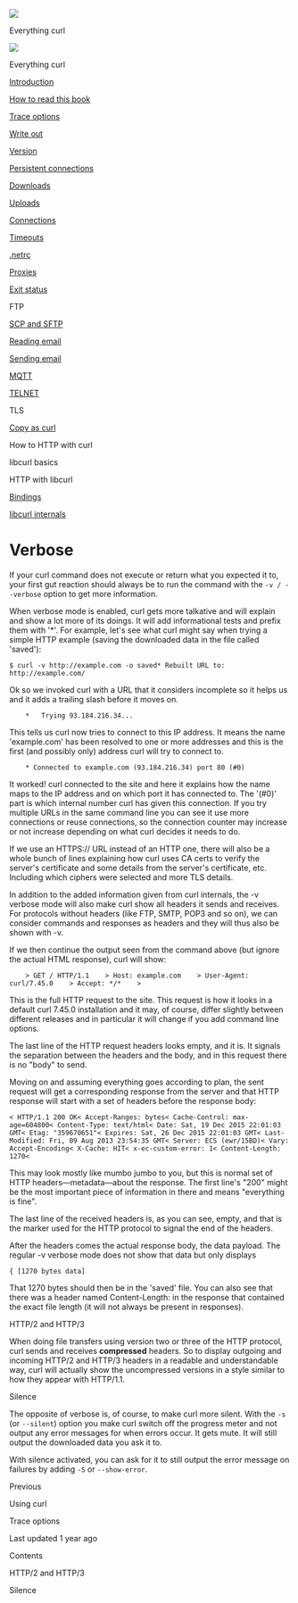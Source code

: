 <a href="../index.html" class="link-a079aa82--primary-53a25e66--logoLink-10d08504"></a>

<img src="https://gblobscdn.gitbook.com/orgs%2F-LxuH0qSm4xO9nWfEBlB%2Favatar.png?alt=media" class="image-67b14f24--avatar-1c1d03ec" />

<span class="text-4505230f--UIH400-4e41e82a--textContentFamily-49a318e1--spaceNameText-677c2969">Everything curl</span>

<a href="../index.html" class="link-a079aa82--primary-53a25e66--logoLink-10d08504"></a>

<img src="https://gblobscdn.gitbook.com/orgs%2F-LxuH0qSm4xO9nWfEBlB%2Favatar.png?alt=media" class="image-67b14f24--avatar-1c1d03ec" />

<span class="text-4505230f--UIH400-4e41e82a--textContentFamily-49a318e1--spaceNameText-677c2969">Everything curl</span>

<a href="../index.html" class="navButton-94f2579c--navButtonClickable-161b88ca"><span class="text-4505230f--UIH300-2063425d--textContentFamily-49a318e1--navButtonLabel-14a4968f">Introduction</span></a>

<a href="../how-to-read.html" class="navButton-94f2579c--navButtonClickable-161b88ca"><span class="text-4505230f--UIH300-2063425d--textContentFamily-49a318e1--navButtonLabel-14a4968f">How to read this book</span></a>







<a href="verbose/trace.html" class="navButton-94f2579c--pageItemWithChildrenNested-2c5d8183--navButtonClickable-161b88ca"><span class="text-4505230f--UIH300-2063425d--textContentFamily-49a318e1--navButtonLabel-14a4968f">Trace options</span></a>

<a href="verbose/writeout.html" class="navButton-94f2579c--pageItemWithChildrenNested-2c5d8183--navButtonClickable-161b88ca"><span class="text-4505230f--UIH300-2063425d--textContentFamily-49a318e1--navButtonLabel-14a4968f">Write out</span></a>

<a href="version.html" class="navButton-94f2579c--pageItemWithChildrenNested-2c5d8183--navButtonClickable-161b88ca"><span class="text-4505230f--UIH300-2063425d--textContentFamily-49a318e1--navButtonLabel-14a4968f">Version</span></a>

<a href="persist.html" class="navButton-94f2579c--pageItemWithChildrenNested-2c5d8183--navButtonClickable-161b88ca"><span class="text-4505230f--UIH300-2063425d--textContentFamily-49a318e1--navButtonLabel-14a4968f">Persistent connections</span></a>

<a href="downloads.html" class="navButton-94f2579c--pageItemWithChildrenNested-2c5d8183--navButtonClickable-161b88ca"><span class="text-4505230f--UIH300-2063425d--textContentFamily-49a318e1--navButtonLabel-14a4968f">Downloads</span></a>

<a href="uploads.html" class="navButton-94f2579c--pageItemWithChildrenNested-2c5d8183--navButtonClickable-161b88ca"><span class="text-4505230f--UIH300-2063425d--textContentFamily-49a318e1--navButtonLabel-14a4968f">Uploads</span></a>

<a href="connections.html" class="navButton-94f2579c--pageItemWithChildrenNested-2c5d8183--navButtonClickable-161b88ca"><span class="text-4505230f--UIH300-2063425d--textContentFamily-49a318e1--navButtonLabel-14a4968f">Connections</span></a>

<a href="timeouts.html" class="navButton-94f2579c--pageItemWithChildrenNested-2c5d8183--navButtonClickable-161b88ca"><span class="text-4505230f--UIH300-2063425d--textContentFamily-49a318e1--navButtonLabel-14a4968f">Timeouts</span></a>

<a href="netrc.html" class="navButton-94f2579c--pageItemWithChildrenNested-2c5d8183--navButtonClickable-161b88ca"><span class="text-4505230f--UIH300-2063425d--textContentFamily-49a318e1--navButtonLabel-14a4968f">.netrc</span></a>

<a href="proxies.html" class="navButton-94f2579c--pageItemWithChildrenNested-2c5d8183--navButtonClickable-161b88ca"><span class="text-4505230f--UIH300-2063425d--textContentFamily-49a318e1--navButtonLabel-14a4968f">Proxies</span></a>

<a href="returns.html" class="navButton-94f2579c--pageItemWithChildrenNested-2c5d8183--navButtonClickable-161b88ca"><span class="text-4505230f--UIH300-2063425d--textContentFamily-49a318e1--navButtonLabel-14a4968f">Exit status</span></a>

<span class="text-4505230f--UIH300-2063425d--textContentFamily-49a318e1--navButtonLabel-14a4968f">FTP</span>

<a href="scpsftp.html" class="navButton-94f2579c--pageItemWithChildrenNested-2c5d8183--navButtonClickable-161b88ca"><span class="text-4505230f--UIH300-2063425d--textContentFamily-49a318e1--navButtonLabel-14a4968f">SCP and SFTP</span></a>

<a href="reademail.html" class="navButton-94f2579c--pageItemWithChildrenNested-2c5d8183--navButtonClickable-161b88ca"><span class="text-4505230f--UIH300-2063425d--textContentFamily-49a318e1--navButtonLabel-14a4968f">Reading email</span></a>

<a href="smtp.html" class="navButton-94f2579c--pageItemWithChildrenNested-2c5d8183--navButtonClickable-161b88ca"><span class="text-4505230f--UIH300-2063425d--textContentFamily-49a318e1--navButtonLabel-14a4968f">Sending email</span></a>

<a href="mqtt.html" class="navButton-94f2579c--pageItemWithChildrenNested-2c5d8183--navButtonClickable-161b88ca"><span class="text-4505230f--UIH300-2063425d--textContentFamily-49a318e1--navButtonLabel-14a4968f">MQTT</span></a>

<a href="telnet.html" class="navButton-94f2579c--pageItemWithChildrenNested-2c5d8183--navButtonClickable-161b88ca"><span class="text-4505230f--UIH300-2063425d--textContentFamily-49a318e1--navButtonLabel-14a4968f">TELNET</span></a>

<span class="text-4505230f--UIH300-2063425d--textContentFamily-49a318e1--navButtonLabel-14a4968f">TLS</span>

<a href="copyas.html" class="navButton-94f2579c--pageItemWithChildrenNested-2c5d8183--navButtonClickable-161b88ca"><span class="text-4505230f--UIH300-2063425d--textContentFamily-49a318e1--navButtonLabel-14a4968f">Copy as curl</span></a>

<span class="text-4505230f--UIH300-2063425d--textContentFamily-49a318e1--navButtonLabel-14a4968f">How to HTTP with curl</span>

<span class="text-4505230f--UIH300-2063425d--textContentFamily-49a318e1--navButtonLabel-14a4968f">libcurl basics</span>

<span class="text-4505230f--UIH300-2063425d--textContentFamily-49a318e1--navButtonLabel-14a4968f">HTTP with libcurl</span>

<a href="../bindings.html" class="navButton-94f2579c--navButtonClickable-161b88ca"><span class="text-4505230f--UIH300-2063425d--textContentFamily-49a318e1--navButtonLabel-14a4968f">Bindings</span></a>

<a href="../internals.html" class="navButton-94f2579c--navButtonClickable-161b88ca"><span class="text-4505230f--UIH300-2063425d--textContentFamily-49a318e1--navButtonLabel-14a4968f">libcurl internals</span></a>

<a href="../bookindex.html" class="navButton-94f2579c--navButtonClickable-161b88ca"><span class="text-4505230f--UIH300-2063425d--textContentFamily-49a318e1--navButtonLabel-14a4968f"></span></a>





# <span class="text-4505230f--DisplayH900-bfb998fa--textContentFamily-49a318e1">Verbose</span>

<span class="text-4505230f--UIH300-2063425d--textUIFamily-5ebd8e40--text-8ee2c8b2"></span>

<span class="text-4505230f--UIH300-2063425d--textUIFamily-5ebd8e40--text-8ee2c8b2"></span>

<span class="text-4505230f--TextH400-3033861f--textContentFamily-49a318e1"><span data-key="7b12661d0d2e4daeb99e931d2085ddf5"><span data-offset-key="7b12661d0d2e4daeb99e931d2085ddf5:0">If your curl command does not execute or return what you expected it to, your first gut reaction should always be to run the command with the </span><span data-offset-key="7b12661d0d2e4daeb99e931d2085ddf5:1">`-v / --verbose`</span><span data-offset-key="7b12661d0d2e4daeb99e931d2085ddf5:2"> option to get more information.</span></span></span>

<span class="text-4505230f--TextH400-3033861f--textContentFamily-49a318e1"><span data-key="fff131e4e6ef4200af9ad7f28fe6228c"><span data-offset-key="fff131e4e6ef4200af9ad7f28fe6228c:0">When verbose mode is enabled, curl gets more talkative and will explain and show a lot more of its doings. It will add informational tests and prefix them with '\*'. For example, let's see what curl might say when trying a simple HTTP example (saving the downloaded data in the file called 'saved'):</span></span></span>

    $ curl -v http://example.com -o saved* Rebuilt URL to: http://example.com/

<span class="text-4505230f--TextH400-3033861f--textContentFamily-49a318e1"><span data-key="fc28095d02484cbb9265442690c527f5"><span data-offset-key="fc28095d02484cbb9265442690c527f5:0">Ok so we invoked curl with a URL that it considers incomplete so it helps us and it adds a trailing slash before it moves on.</span></span></span>

        *   Trying 93.184.216.34...

<span class="text-4505230f--TextH400-3033861f--textContentFamily-49a318e1"><span data-key="c56a047ab88c4b61adcbec97b43412a0"><span data-offset-key="c56a047ab88c4b61adcbec97b43412a0:0">This tells us curl now tries to connect to this IP address. It means the name 'example.com' has been resolved to one or more addresses and this is the first (and possibly only) address curl will try to connect to.</span></span></span>

        * Connected to example.com (93.184.216.34) port 80 (#0)

<span class="text-4505230f--TextH400-3033861f--textContentFamily-49a318e1"><span data-key="d744288b658a4f68aff8002c5717af3c"><span data-offset-key="d744288b658a4f68aff8002c5717af3c:0">It worked! curl connected to the site and here it explains how the name maps to the IP address and on which port it has connected to. The '(\#0)' part is which internal number curl has given this connection. If you try multiple URLs in the same command line you can see it use more connections or reuse connections, so the connection counter may increase or not increase depending on what curl decides it needs to do.</span></span></span>

<span class="text-4505230f--TextH400-3033861f--textContentFamily-49a318e1"><span data-key="ed0a349ed21b46ce85aa29458caa4382"><span data-offset-key="ed0a349ed21b46ce85aa29458caa4382:0">If we use an HTTPS:// URL instead of an HTTP one, there will also be a whole bunch of lines explaining how curl uses CA certs to verify the server's certificate and some details from the server's certificate, etc. Including which ciphers were selected and more TLS details.</span></span></span>

<span class="text-4505230f--TextH400-3033861f--textContentFamily-49a318e1"><span data-key="e8f41e04bab94a5f953723915745646c"><span data-offset-key="e8f41e04bab94a5f953723915745646c:0">In addition to the added information given from curl internals, the -v verbose mode will also make curl show all headers it sends and receives. For protocols without headers (like FTP, SMTP, POP3 and so on), we can consider commands and responses as headers and they will thus also be shown with -v.</span></span></span>

<span class="text-4505230f--TextH400-3033861f--textContentFamily-49a318e1"><span data-key="20b70d406e434d99a5956e527e8700b7"><span data-offset-key="20b70d406e434d99a5956e527e8700b7:0">If we then continue the output seen from the command above (but ignore the actual HTML response), curl will show:</span></span></span>

        > GET / HTTP/1.1    > Host: example.com    > User-Agent: curl/7.45.0    > Accept: */*    >

<span class="text-4505230f--TextH400-3033861f--textContentFamily-49a318e1"><span data-key="2921405fe5b64e6591ad8af4106ea024"><span data-offset-key="2921405fe5b64e6591ad8af4106ea024:0">This is the full HTTP request to the site. This request is how it looks in a default curl 7.45.0 installation and it may, of course, differ slightly between different releases and in particular it will change if you add command line options.</span></span></span>

<span class="text-4505230f--TextH400-3033861f--textContentFamily-49a318e1"><span data-key="9e547c29ec2f435a954ebea71db9f56c"><span data-offset-key="9e547c29ec2f435a954ebea71db9f56c:0">The last line of the HTTP request headers looks empty, and it is. It signals the separation between the headers and the body, and in this request there is no "body" to send.</span></span></span>

<span class="text-4505230f--TextH400-3033861f--textContentFamily-49a318e1"><span data-key="84517311d276494db9dc6cbb9b153825"><span data-offset-key="84517311d276494db9dc6cbb9b153825:0">Moving on and assuming everything goes according to plan, the sent request will get a corresponding response from the server and that HTTP response will start with a set of headers before the response body:</span></span></span>

    < HTTP/1.1 200 OK< Accept-Ranges: bytes< Cache-Control: max-age=604800< Content-Type: text/html< Date: Sat, 19 Dec 2015 22:01:03 GMT< Etag: "359670651"< Expires: Sat, 26 Dec 2015 22:01:03 GMT< Last-Modified: Fri, 09 Aug 2013 23:54:35 GMT< Server: ECS (ewr/15BD)< Vary: Accept-Encoding< X-Cache: HIT< x-ec-custom-error: 1< Content-Length: 1270<

<span class="text-4505230f--TextH400-3033861f--textContentFamily-49a318e1"><span data-key="19759e1392244c6b807b76469e361a7f"><span data-offset-key="19759e1392244c6b807b76469e361a7f:0">This may look mostly like mumbo jumbo to you, but this is normal set of HTTP headers—metadata—about the response. The first line's "200" might be the most important piece of information in there and means "everything is fine".</span></span></span>

<span class="text-4505230f--TextH400-3033861f--textContentFamily-49a318e1"><span data-key="090a1cc096f34745b0c9d212995f7639"><span data-offset-key="090a1cc096f34745b0c9d212995f7639:0">The last line of the received headers is, as you can see, empty, and that is the marker used for the HTTP protocol to signal the end of the headers.</span></span></span>

<span class="text-4505230f--TextH400-3033861f--textContentFamily-49a318e1"><span data-key="8b1e791353614b27bfcda995b743ca46"><span data-offset-key="8b1e791353614b27bfcda995b743ca46:0">After the headers comes the actual response body, the data payload. The regular -v verbose mode does not show that data but only displays</span></span></span>

    { [1270 bytes data]

<span class="text-4505230f--TextH400-3033861f--textContentFamily-49a318e1"><span data-key="39874ecf128943fea10c2b091abc02d2"><span data-offset-key="39874ecf128943fea10c2b091abc02d2:0">That 1270 bytes should then be in the 'saved' file. You can also see that there was a header named Content-Length: in the response that contained the exact file length (it will not always be present in responses).</span></span></span>

<span class="text-4505230f--HeadingH700-04e1a2a3--textContentFamily-49a318e1"><span data-key="e88112effa354ecbabcf419d43e5cf64"><span data-offset-key="e88112effa354ecbabcf419d43e5cf64:0">HTTP/2 and HTTP/3</span></span></span>

<span class="text-4505230f--TextH400-3033861f--textContentFamily-49a318e1"><span data-key="385ccb859c12413897f69ffd42e0fa2f"><span data-offset-key="385ccb859c12413897f69ffd42e0fa2f:0">When doing file transfers using version two or three of the HTTP protocol, curl sends and receives </span><span data-offset-key="385ccb859c12413897f69ffd42e0fa2f:1">**compressed**</span><span data-offset-key="385ccb859c12413897f69ffd42e0fa2f:2"> headers. So to display outgoing and incoming HTTP/2 and HTTP/3 headers in a readable and understandable way, curl will actually show the uncompressed versions in a style similar to how they appear with HTTP/1.1.</span></span></span>

<span class="text-4505230f--HeadingH700-04e1a2a3--textContentFamily-49a318e1"><span data-key="51079c8a546840a7b667d20668e18514"><span data-offset-key="51079c8a546840a7b667d20668e18514:0">Silence</span></span></span>

<span class="text-4505230f--TextH400-3033861f--textContentFamily-49a318e1"><span data-key="d0cc0780025b450f87451b253c84f2be"><span data-offset-key="d0cc0780025b450f87451b253c84f2be:0">The opposite of verbose is, of course, to make curl more silent. With the </span><span data-offset-key="d0cc0780025b450f87451b253c84f2be:1">`-s`</span><span data-offset-key="d0cc0780025b450f87451b253c84f2be:2"> (or </span><span data-offset-key="d0cc0780025b450f87451b253c84f2be:3">`--silent`</span><span data-offset-key="d0cc0780025b450f87451b253c84f2be:4">) option you make curl switch off the progress meter and not output any error messages for when errors occur. It gets mute. It will still output the downloaded data you ask it to.</span></span></span>

<span class="text-4505230f--TextH400-3033861f--textContentFamily-49a318e1"><span data-key="6e0dbfef0516469288428b9e635890f0"><span data-offset-key="6e0dbfef0516469288428b9e635890f0:0">With silence activated, you can ask for it to still output the error message on failures by adding </span><span data-offset-key="6e0dbfef0516469288428b9e635890f0:1">`-S`</span><span data-offset-key="6e0dbfef0516469288428b9e635890f0:2"> or </span><span data-offset-key="6e0dbfef0516469288428b9e635890f0:3">`--show-error`</span><span data-offset-key="6e0dbfef0516469288428b9e635890f0:4">.</span></span></span>

<a href="../usingcurl.html" class="reset-3c756112--card-6570f064--whiteCard-fff091a4--cardPrevious-56a5e674"></a>

<span class="text-4505230f--TextH200-a3425406--textContentFamily-49a318e1">Previous</span>

<span class="text-4505230f--UIH400-4e41e82a--textContentFamily-49a318e1">Using curl</span>

<a href="verbose/trace.html" class="reset-3c756112--card-6570f064--whiteCard-fff091a4--cardNext-19241c42"></a>


<span class="text-4505230f--UIH400-4e41e82a--textContentFamily-49a318e1">Trace options</span>



<span class="text-4505230f--TextH200-a3425406--textContentFamily-49a318e1">Last updated 1 year ago</span>



<span class="text-4505230f--InfoH100-1e92e1d1--textContentFamily-49a318e1">Contents</span>

<a href="verbose.html#http-2-and-http-3" class="reset-3c756112--menuItem-aa02f6ec--menuItemLight-757d5235--menuItemInline-173bdf97--pageTocItem-f4427024"></a>

<span class="text-4505230f--UIH300-2063425d--textContentFamily-49a318e1"><span class="text-4505230f--UIH200-50ead35f--textContentFamily-49a318e1">HTTP/2 and HTTP/3</span></span>

<a href="verbose.html#silence" class="reset-3c756112--menuItem-aa02f6ec--menuItemLight-757d5235--menuItemInline-173bdf97--pageTocItem-f4427024"></a>

<span class="text-4505230f--UIH300-2063425d--textContentFamily-49a318e1"><span class="text-4505230f--UIH200-50ead35f--textContentFamily-49a318e1">Silence</span></span>
